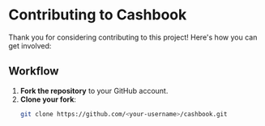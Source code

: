 # Contributing to Cashbook

Thank you for considering contributing to this project! Here's how you can get involved:

## Workflow
1. **Fork the repository** to your GitHub account.
2. **Clone your fork**:
   ```bash
   git clone https://github.com/<your-username>/cashbook.git
